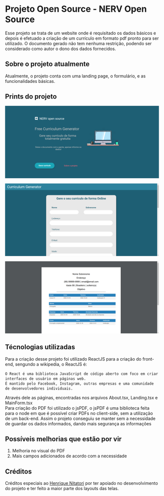 # Projeto Open Source - NERV Open Source

Esse projeto se trata de um website onde é requisitado os dados básicos e depois é efetuado a criação de um currículo em formato pdf pronto para ser utilizado. O documento gerado não tem nenhuma restrição, podendo ser considerado como autor o dono dos dados fornecidos.

## Sobre o projeto atualmente

Atualmente, o projeto conta com uma landing page, o formulário, e as funcionalidades básicas.

## Prints do projeto
![landing-page](https://github.com/Fukubi/FreeCurriculumGenerator/blob/main/git%20images/landing-print.png)

![form-page](https://github.com/Fukubi/FreeCurriculumGenerator/blob/main/git%20images/requirements-print.png)

![generated-pdf](https://github.com/Fukubi/FreeCurriculumGenerator/blob/main/git%20images/curriculum-example.png)

## Técnologias utilizadas

Para a criação desse projeto foi utilizado ReactJS para a criação do front-end, sengundo a wikipedia, o ReactJS é:

```
O React é uma biblioteca JavaScript de código aberto com foco em criar interfaces de usuário em páginas web. 
É mantido pelo Facebook, Instagram, outras empresas e uma comunidade de desenvolvedores individuais.
```

Através dele as páginas, encontradas nos arquivos About.tsx, Landing.tsx e MainForm.tsx   
Para criação do PDF foi utilizado o jsPDF, o jsPDF é uma biblioteca feita para o node em que é possível criar PDFs no client-side, sem a utilização de um back-end. Assim o projeto conseguiu se manter sem a necessidade de guardar os dados informados, dando mais segurança as informações   

## Possíveis melhorias que estão por vir
1. Melhoria no visual do PDF
2. Mais campos adicionados de acordo com a necessidade

## Créditos
Créditos especiais ao [Henrique Nitatori](https://github.com/henrique-nitatori) por ter apoiado no desenvolvimento do projeto e ter feito a maior parte dos layouts das telas.
